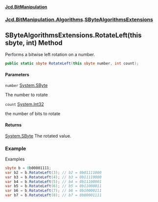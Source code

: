 #### [Jcd.BitManipulation](index.md 'index')

### [Jcd.BitManipulation.Algorithms](Jcd.BitManipulation.Algorithms.md 'Jcd.BitManipulation.Algorithms').[SByteAlgorithmsExtensions](Jcd.BitManipulation.Algorithms.SByteAlgorithmsExtensions.md 'Jcd.BitManipulation.Algorithms.SByteAlgorithmsExtensions')

## SByteAlgorithmsExtensions.RotateLeft(this sbyte, int) Method

Performs a bitwise left rotation on a number.

```csharp
public static sbyte RotateLeft(this sbyte number, int count);
```

#### Parameters

<a name='Jcd.BitManipulation.Algorithms.SByteAlgorithmsExtensions.RotateLeft(thissbyte,int).number'></a>

`number` [System.SByte](https://docs.microsoft.com/en-us/dotnet/api/System.SByte 'System.SByte')

The number to rotate

<a name='Jcd.BitManipulation.Algorithms.SByteAlgorithmsExtensions.RotateLeft(thissbyte,int).count'></a>

`count` [System.Int32](https://docs.microsoft.com/en-us/dotnet/api/System.Int32 'System.Int32')

the number of bits to rotate

#### Returns

[System.SByte](https://docs.microsoft.com/en-us/dotnet/api/System.SByte 'System.SByte')
The rotated value.

### Example

Examples

```csharp
sbyte b = 0b00001111;
var b2 = b.RotateLeft(3); // b2 = 0b01111000
var b3 = b.RotateLeft(4); // b3 = 0b11110000
var b4 = b.RotateLeft(5); // b4 = 0b11100001
var b5 = b.RotateLeft(6); // b5 = 0b11000011
var b6 = b.RotateLeft(7); // b6 = 0b10000111
var b7 = b.RotateLeft(8); // b7 = 0b00001111
```